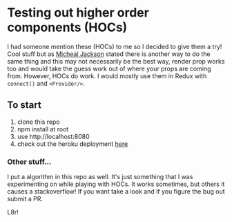 # Testing out higher order components (HOCs)
I had someone mention these (HOCs) to me so I decided to give them a try! Cool stuff but as [Micheal Jackson](https://cdb.reacttraining.com/use-a-render-prop-50de598f11ce) stated there is another way to do the same thing and this may not necessarily be the best way, render prop works too and would take the guess work out of where your props are coming from. However, HOCs do work. I would mostly use them in Redux with `connect()` and `<Provider/>`.

## To start

1. clone this repo
2. npm install at root
3. use http://localhost:8080
4. check out the heroku deployment [here](https://higher-order-cmps.herokuapp.com/)
### Other stuff...
I put a algorithm in this repo as well. It's just something that I was experimenting on while playing with HOCs.
It works sometimes, but others it causes a stackoverflow! If you want take a look and if you figure the bug out submit a PR.

L8r!
